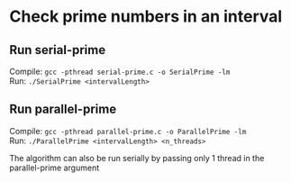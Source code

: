 # Check prime numbers in an interval

## Run serial-prime
Compile: `gcc -pthread serial-prime.c -o SerialPrime -lm`  
Run: `./SerialPrime <intervalLength>`

## Run parallel-prime
Compile: `gcc -pthread parallel-prime.c -o ParallelPrime -lm`  
Run: `./ParallelPrime <intervalLength> <n_threads>`   

The algorithm can also be run serially by passing only 1 thread in the parallel-prime argument
